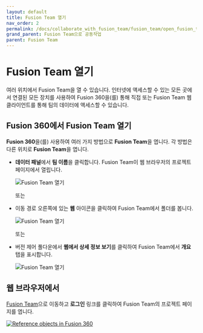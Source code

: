 ```yaml
---
layout: default
title: Fusion Team 열기
nav_order: 2
permalink: /docs/collaborate_with_fusion_team/fusion_team/open_fusion_team
grand_parent: Fusion Team으로 공동작업
parent: Fusion Team
---
```

# Fusion Team 열기
여러 위치에서 Fusion Team을 열 수 있습니다. 인터넷에 액세스할 수 있는 모든 곳에서 연결된 모든 장치를 사용하여 Fusion 360을(를) 통해 직접 또는 Fusion Team 웹 클라이언트를 통해 팀의 데이터에 액세스할 수 있습니다.

Fusion 360에서 Fusion Team 열기
---------------------------

**Fusion 360**을(를) 사용하여 여러 가지 방법으로 **Fusion Team**을 엽니다. 각 방법은 다른 위치로 **Fusion Team**을 엽니다.

*   **데이터 패널**에서 **팀 이름**을 클릭합니다. Fusion Team이 웹 브라우저의 프로젝트 페이지에서 열립니다.
    
    ![Fusion Team 열기](https://help.autodesk.com/cloudhelp/KOR/Fusion-Import/images/access-fusion-team.png)
    
    또는
    
*   이동 경로 오른쪽에 있는 **웹** 아이콘을 클릭하여 Fusion Team에서 폴더를 봅니다.
    
    ![Fusion Team 열기](https://help.autodesk.com/cloudhelp/KOR/Fusion-Import/images/access-fusion-team-proj.png)
    
    또는
    
*   버전 제어 풀다운에서 **웹에서 상세 정보 보기**를 클릭하여 Fusion Team에서 **개요** 탭을 표시합니다.
    
    ![Fusion Team 열기](https://help.autodesk.com/cloudhelp/KOR/Fusion-Import/images/access-fusion-team-design.png)
    

웹 브라우저에서
--------

[Fusion Team](https://www.autodesk.com/fusion-team)으로 이동하고 **로그인** 링크를 클릭하여 Fusion Team의 프로젝트 페이지를 엽니다.

[![Reference objects in Fusion 360](https://embed-ssl.wistia.com/deliveries/57a321cbb6ef58a84c01c4c7318a8571.jpg?image_play_button_size=2x&amp;image_crop_resized=960x540&amp;image_play_button=1&amp;image_play_button_color=000000e0)](https://help.autodesk.com/view/NINVFUS/KOR/?guid=FT-OPEN&amp;wvideo=7pt0tym72h)
